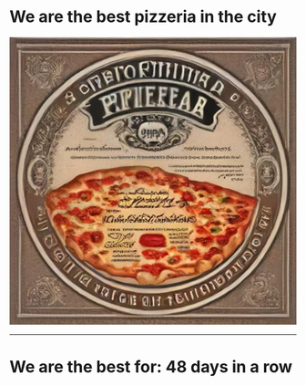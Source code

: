 # We are the best pizzeria in the city

![Certificate of the best pizzeria](photos/certificate.jpg)

--- 

# We are the best for: 48 days in a row